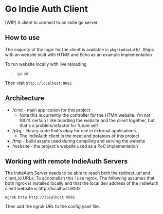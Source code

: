 # Go Indie Auth Client

[WIP] A client to connect to an indie go server

## How to use

The majority of the logic for the client is available in `pkg/indieAuth/`. Ships with an website built with HTMX and Echo as an example implementation 

To run website locally with live reloading

> go air

Then visit `http://localhost:9002`

## Architecture

- /cmd - main application for this project
  - Note this is currently the controller for the HTMX website. I'm not 100% certain I like bundling the website and the client together, but that's a problem/refactor for future self
- /pkg - library code that's okay for use in external applications. 
  - The indieAuth client is the meat and potatoes of this project
- /tmp - build assets used during compiling and serving the website
- /website - the project's website used as a PoC implementation

## Working with remote IndieAuth Servers

The IndieAuth Server needs to be able to reach both the redirect_uri and client_id URLs. To accomplish this I use ngrok. The following assumes that both ngrok is installed locally and that the local dev address of the indieAuth client website is http://localhost:9002

`ngrok http http://localhost:9002`

Then add the ngrok URL to the config.yaml file.